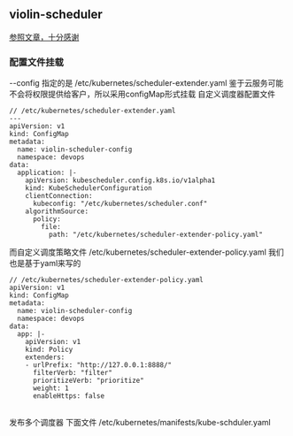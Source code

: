 ## violin-scheduler

[参照文章，十分感谢](https://www.qikqiak.com/post/custom-kube-scheduler/)

### 配置文件挂载

--config 指定的是 /etc/kubernetes/scheduler-extender.yaml 
鉴于云服务可能不会将权限提供给客户，所以采用configMap形式挂载 自定义调度器配置文件

    // /etc/kubernetes/scheduler-extender.yaml
    --- 
    apiVersion: v1
    kind: ConfigMap
    metadata:
      name: violin-scheduler-config
      namespace: devops
    data:
      application: |-
        apiVersion: kubescheduler.config.k8s.io/v1alpha1
        kind: KubeSchedulerConfiguration
        clientConnection:
          kubeconfig: "/etc/kubernetes/scheduler.conf"
        algorithmSource:
          policy:
            file:
              path: "/etc/kubernetes/scheduler-extender-policy.yaml"
    
而自定义调度策略文件 /etc/kubernetes/scheduler-extender-policy.yaml 我们也是基于yaml来写的

    // /etc/kubernetes/scheduler-extender-policy.yaml
    apiVersion: v1
    kind: ConfigMap
    metadata:
      name: violin-scheduler-config
      namespace: devops
    data:
      app: |-
        apiVersion: v1
        kind: Policy
        extenders:
        - urlPrefix: "http://127.0.0.1:8888/"
          filterVerb: "filter"
          prioritizeVerb: "prioritize"
          weight: 1
          enableHttps: false

## 
 
 发布多个调度器 下面文件
 /etc/kubernetes/manifests/kube-schduler.yaml